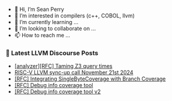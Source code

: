 - 👋 Hi, I’m Sean Perry
- 👀 I’m interested in compilers (c++, COBOL, llvm)
- 🌱 I’m currently learning ...
- 💞️ I’m looking to collaborate on ...
- 📫 How to reach me ...

<!---
s66perry/s66perry is a ✨ special ✨ repository because its `README.md` (this file) appears on your GitHub profile.
You can click the Preview link to take a look at your changes.
--->
### 📕 Latest LLVM Discourse Posts

<!-- DISCOURSE-LLVM:START -->
- [[analyzer][RFC] Taming Z3 query times](https://discourse.llvm.org/t/analyzer-rfc-taming-z3-query-times/79520#post_20)
- [RISC-V LLVM sync-up call November 21st 2024](https://discourse.llvm.org/t/risc-v-llvm-sync-up-call-november-21st-2024/83267#post_1)
- [[RFC] Integrating SingleByteCoverage with Branch Coverage](https://discourse.llvm.org/t/rfc-integrating-singlebytecoverage-with-branch-coverage/82492#post_7)
- [[RFC] Debug info coverage tool](https://discourse.llvm.org/t/rfc-debug-info-coverage-tool/81142?page=2#post_26)
- [[RFC] Debug info coverage tool v2](https://discourse.llvm.org/t/rfc-debug-info-coverage-tool-v2/83266#post_1)
<!-- DISCOURSE-LLVM:END -->
